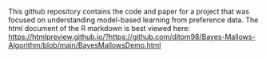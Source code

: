 This github repository contains the code and paper for a project that was focused on understanding model-based learning from preference data. The html document of the R markdown is best viewed here: https://htmlpreview.github.io/?https://github.com/djtom98/Bayes-Mallows-Algorithm/blob/main/BayesMallowsDemo.html
